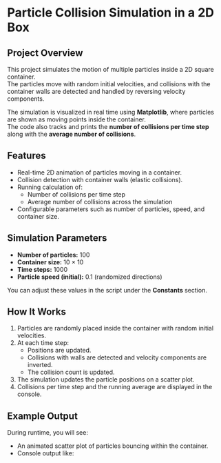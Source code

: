 # Particle Collision Simulation in a 2D Box

##  Project Overview
This project simulates the motion of multiple particles inside a 2D square container.  
The particles move with random initial velocities, and collisions with the container walls are detected and handled by reversing velocity components.  

The simulation is visualized in real time using **Matplotlib**, where particles are shown as moving points inside the container.  
The code also tracks and prints the **number of collisions per time step** along with the **average number of collisions**.

##  Features
- Real-time 2D animation of particles moving in a container.
- Collision detection with container walls (elastic collisions).
- Running calculation of:
  - Number of collisions per time step
  - Average number of collisions across the simulation
- Configurable parameters such as number of particles, speed, and container size.

##  Simulation Parameters
- **Number of particles:** 100  
- **Container size:** 10 × 10  
- **Time steps:** 1000  
- **Particle speed (initial):** 0.1 (randomized directions)  

You can adjust these values in the script under the **Constants** section.

##  How It Works
1. Particles are randomly placed inside the container with random initial velocities.
2. At each time step:
   - Positions are updated.
   - Collisions with walls are detected and velocity components are inverted.
   - The collision count is updated.
3. The simulation updates the particle positions on a scatter plot.
4. Collisions per time step and the running average are displayed in the console.

##  Example Output
During runtime, you will see:
- An animated scatter plot of particles bouncing within the container.
- Console output like:

